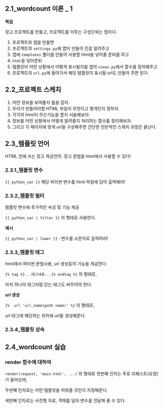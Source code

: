 ## 2.1_wordcount 이론 _ 1

__복습__

장고 프로젝트를 만들고, 프로젝트를 이루는 구성단위는 앱이다. 

1. 프로젝트와 앱을 만들면 
2. 프로젝트의 `settings.py`에 앱이 만들어 진걸 알려주고
3. 앱에 `templates` 폴더를 만들어 사용할 html을 넣어줄 준비를 하고
4. `html`을 넣어준뒤
5. 템플릿이 어떤 상황에서 어떻게 표시될지를 앱의 `views.py`에서 함수를 정의해주고
6. 프로젝트의 `url.py`에 들어가서 해당 템플릿이 표시될 url도 만들어 주면 된다.



## 2.2_프로젝트 스케치

1. 어떤 정보를 보여줄지 틀을 잡자.
2. 우리가 만들어야할 HTML 파일이 무엇이고 몇개인지 정하자.
3. 각각의 html이 무슨기능을 할지 서술해보자. 
4. 정보를 어떤 상황에서 어떻게 알려줄지 처리하는 함수를 정리해보자.
5. 그리고 각 페이지에 맞게 url을 구상해주면 간단한 전반적인 스케치 과정은 끝난다.



## 2.3_템플릿 언어

HTML 안에 쓰는 장고 제공언어. 장고 문법을 html에서 사용할 수 있다!

### 2.3.1_템플릿 변수

`{{ python_var }}` 해당 파이썬 변수를 html 파일에 담아 출력해라!

### 2.3.2_템플릿 필터

템플릿 변수에 추가적인 속성 및 기능 제공

`{{ python_var | filter }}`  의 형태로 사용한다.

__예시__

`{{ python_var | lower }}`  :  변수를 소문자로 출력하라!

### 2.3.3_템플릿 태그

html에서 파이썬 문법사용, url 생성등의 기능을 제공한다.

`{% tag %}...태그내용...{% endtag %}` 의 형태로, 

마치 하나의 태그처럼 닫는 태그도 써주어야 한다.

__url 생성__

`{%  url 'url_name(path name)' %}` 의 형태로,

url 태그에 해당하는 위치에 url을 생성해준다.

### 2.3.4_템플릿 상속



## 2.4_wordcount 실습

### render 함수에 대하여

`render(request, 'main.html', ...)` 의 형태로 첫번째 인자는 주로 리퀘스트(요청)가 들어오며,

두번째 인자로는 어떤 템플릿을 띠워줄 것인지 지정해준다.

세번째 인자로는 사전형 자료, 객체를 담아 변수를 전달해 줄 수 있다. 